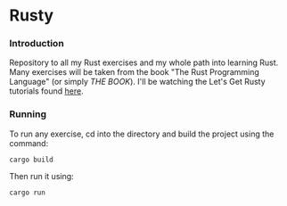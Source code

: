 # Rusty
### Introduction
Repository to all my Rust exercises and my whole path into learning Rust.
Many exercises will be taken from the book "The Rust Programming Language" (or simply *THE BOOK*).
I'll be watching the Let's Get Rusty tutorials found [here](https://www.youtube.com/channel/UCSp-OaMpsO8K0KkOqyBl7_w).
### Running
To run any exercise, cd into the directory and build the project using the command:

```cargo build```

Then run it using:

```cargo run```
